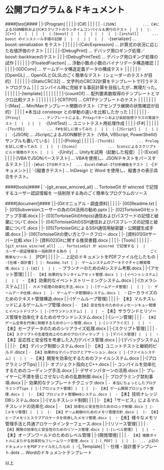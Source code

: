 公開プログラム＆ドキュメント
======

####[test]####
     |
     |-[Program]
     |  |
     |  |-[C#]
     |  |  |
     |  |  `-[JSON]            ... C#によるJSON解析およびC#スクリプトのランタイムコンパイル＆実行のテスト
     |  |
     |  |-[C++]
     |  |  |
     |  |  |-[boost]
     |  |  |  |
     |  |  |  |-[install]      ... boost のインストール手順の記録
     |  |  |  |
     |  |  |  `-[serializer]   ... boost::serialization をテスト
     |  |  |
     |  |  |-[CalcExpression]  ... 計算式の状況に応じた右値評価のテスト
     |  |  |
     |  |  |-[DebugPrint]      ... デバッグ用ロギング処理／boost::backtraceのテスト
     |  |  |-[DebugPrintTest]  ... デバッグ用ロギング処理の試作
     |  |  |
     |  |  |-[FloatedFraction] ... 浮動小数点小数のバイナリデータ構造確認
     |  |  |
     |  |  |-[GDConv]          ... ゲームデータ構造定義データの構成テスト
     |  |  |
     |  |  |-[OpenGL]          ... OpenGLとGLSLのごく簡単なテスト（シェーダーのテストが目的）
     |  |  |
     |  |  |-[StaticCRC32]     ... 文字列のCRC32計算をテンプレートで行うテストプログラム
     |  |  |                       コンパイル時に完結する事前計算を目指したが...無理だった。
     |  |  |
     |  |  |-[template]
     |  |  |  |
     |  |  |  |-[countOf]      ... 配列要素数取得のテンプレートとマクロ比較テスト
     |  |  |  |
     |  |  |  |-[CRTP01]       ... CRTPテンプレートのテスト
     |  |  |  |
     |  |  |  |-[Max]          ... Min/Maxテンプレート関数のテスト（アセンブラ展開の状態確認が目的）
     |  |  |  |                    ※本当は constexpr との挙動の違いを比較したかった
     |  |  |  |
     |  |  |  `-[Proxy]        ... テンプレートによる、Proxyパターンおよび自前仮想クラスの実装テスト
     |  |  |
     |  |  `-[UnitTest]        ... ユニットテスト用処理作成
     |  |
     |  |-[F#]
     |  |  |
     |  |  `-[Test01]          ... F#を試しに使ってみた
     |  |
     |  |-[JScript]
     |  |  |
     |  |  `-[JSON]            ... JScriptによるJSON解析テスト（VBA, VBScript, PowerShellのサンプルも置いている）
     |  |
     |  |-[Prolog]
     |  |  |
     |  |  `-[Test01]          ... Prologを試しに使ってみた
     |  |
     |  |-[Scons]              ... Sconsによるスクリプトビルド環境のテスト
     |  |
     |  `-[Unity]              ... Unityを試用（起動した程度）
     |
     |-[Excel]
     |  |
     |  |-[VBAでJSONパーステスト] ... VBAを使用し、JSONテキストをパースするテスト
     |  |
     |  `-[What-If分析テスト]  ... ExcelのWhat-If分析機能をテスト
     |
     `-[ドキュメント]
        |
        `-[縦書きテスト]       ... InDesign と Word を使用し、縦書きの表示具合をテスト。

####[tools]####
     |
     `-[git_erase_wincred_all] ... TortoiseGit が wincred で記憶するユーザー認証情報を
                               一括削除する為のごく簡単なプログラムのソース

####[document]####
     |
     |-[Gitマニュアル・調査資料]
     |  |
     |  |- [00]Readme.txt
     |  |- [01]Subversionユーザーの為のGit活用の勧め.pptx
     |  |- [02]TortoiseGitセットアップ手順.docx
     |  |- [03]TortoiseGitのhttp(s)通信およびパスワードの記憶と破棄について.docx
     |  |- [04]TortoiseGitのSSH通信およびパスフレーズの記憶と破棄について.docx
     |  |- [05]TortoiseGitによるSSH通信用秘密鍵・公開鍵生成手順.docx
     |  |- [06]TortoiseGitの使い方とワークフロー.docx
     |  |- [資料01]Gitサーバー比較.xlsx
     |  |- [資料02]Gitに関する推奨書籍.docx
     |  |
     |  |- [Tools]
     |  |   |
     |  |   `-[git_erase_wincred_all] ... TortoiseGit が wincred で記憶する
     |  |                                 ユーザー認証情報を一括削除する為の
     |  |                                 ごく簡単なツール
     |  `[PDF]
     |    |
     |    |- ... 上記のドキュメントをPDFファイル化したもの
     |
     `-[仕様・設計書]
        |
        |- Readme.txt
        |
        |- ゲームシステムのアーキテクチャと開発環境.docx
        |
        |-[AI]
        |  |
        |  `- プランナーのためのAIシステム考察.docx
        |
        |-[アセット管理]
        |  |
        |  `- 【未】効果的なランタイムアセット管理.docx
        |
        |-[イベントシステム]
        |  |
        |  `- 【未】効果的なイベントストリーミングシステム.docx
        |
        |-[カメラシステム]
        |  |
        |  `- カメラ処理の効率化手法.docx
        |
        |-[ゲームデータ管理]
        |  |
        |  |- ゲームデータ仕様.docx
        |  |- ゲームデータ管理DBシステム.docx
        |  `- ローカライズのためのテキスト管理構造.docx
        |
        |-[ゲームループ管理]
        |  |
        |  |- 【未】マルチスレッドによるゲームループ管理.docx
        |  `- 【未】安全性をのためのメッセージキュー管理とイベントドリブン
        |
        |-[サウンドシステム]
        |  |
        |  `- 【未】サラウンドとリソース管理を効率化するためのサウンドシステム.docx
        |
        |-[シーン管理]
        |  |
        |  `- 【未】ゲーム全体を円滑に制御するためのシーン管理.docx
        |
        |-[シリアライズ]
        |  |
        |  `- 【未】セーブデータのためのシリアライズ処理.docx
        |
        |-[スクリプト管理]
        |  |
        |  `- 【未】スクリプトの生産性向上のためのプロパティマップ
        |
        |-[デバイス管理]
        |  |
        |  `- 【未】反応性と安全性を考慮した入力デバイス管理.docx
        |
        |-[デバッグシステム]
        |  |
        |  |- 【未】デバッグ制御システム.docx
        |  |- 【未】ユニットテストと継続的ビルド.docx
        |  `- 【未】効果的なデバッグログとアサーション.docx
        |
        |-[ファイルシステム]
        |  |
        |  `- 【未】開発を効率化するためのファイルシステム.docx
        |
        |-[プログラミングTips]
        |  |
        |  |- オブジェクト指向とC++.docx
        |  |- コンパイルを効率化するためのコーディング手法.docx
        |  |- デザインパターンの活用.docx
        |  |- プレイヤーに不満を感じさせないための乱数制御.docx
        |  |- プログラミング禁則事項.docx
        |  |- 効果的なテンプレートテクニック.docx
        |  `- 本当にちょっとしたプログラミングTips
        |
        |-[プロジェクト管理]
        |  |
        |  |- 【未】ゲーム開発プロジェクト管理.docx
        |  |- 【未】プロジェクト管理Webシステム.docx
        |  `- 【未】技術ナレッジDBシステム.docx
        |
        |-[マルチスレッド制御]
        |  |
        |  |- 【未】「サービス」によるマルチスレッドの効率化.docx
        |  `- 【未】効率化と安全性のためのロック制御.docx
        |
        |-[メモリ管理]
        |  |
        |  |- 【未】ゲーム制御のためのメモリ管理方針.docx
        |  |- 【未】ヒープメモリとスラブアロケータを併用したメモリ管理.docx
        |  `- 【未】様々なメモリ管理手法と共通アロケータインターフェース.docx
        |
        |-[リソース管理]
        |  |
        |  `- 【未】開発の効率化と安全性のためのリソース管理.docx
        |
        |-[レベル管理]
        |  |
        |  `- 【未】オープンワールドのためのレベル管理
        |
        |-[開発環境]
        |  |
        |  `- 【未】複数タイトルにまたがる効率的なフレームワーク管理.docx
        |
        |-[_PDF]
        |  |
        |  |- ... 上記のドキュメントをPDFファイル化したもの
        |
        `-[_Template]
           |
           `- 仕様・設計書テンプレート.dotx ... Wordのドキュメントテンプレート

以上
